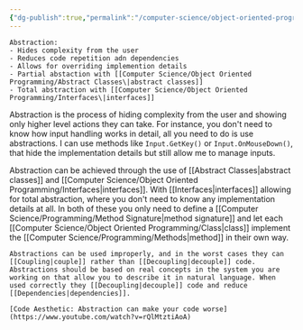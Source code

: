 ```yaml
---
{"dg-publish":true,"permalink":"/computer-science/object-oriented-programming/abstraction/","tags":["unfinished","intermediate"]}
---
```


```ad-tldr
Abstraction:
- Hides complexity from the user
- Reduces code repetition adn dependencies
- Allows for overriding implemention details 
- Partial abstaction with [[Computer Science/Object Oriented Programming/Abstract Classes\|abstract classes]]
- Total abstraction with [[Computer Science/Object Oriented Programming/Interfaces\|interfaces]] 
```

Abstraction is the process of hiding complexity from the user and showing only higher level actions they can take. For instance, you don't need to know how input handling works in detail, all you need to do is use abstractions. I can use methods like `Input.GetKey()` or `Input.OnMouseDown()`, that hide the implementation details but still allow me to manage inputs.

Abstraction can be achieved through the use of [[Abstract Classes|abstract classes]] and [[Computer Science/Object Oriented Programming/Interfaces\|interfaces]]. With [[Interfaces|interfaces]]  allowing for total abstraction, where you don't need to know any implementation details at all. In both of these you only need to define a [[Computer Science/Programming/Method Signature\|method signature]] and let each [[Computer Science/Object Oriented Programming/Class\|class]] implement the [[Computer Science/Programming/Methods\|method]] in their own way. 

```ad-warning
Abstractions can be used improperly, and in the worst cases they can [[Coupling|couple]] rather than [[Decoupling|decouple]] code. Abstractions should be based on real concepts in the system you are working on that allow you to describe it in natural language. When used correctly they [[Decoupling|decouple]] code and reduce [[Dependencies|dependencies]].

[Code Aesthetic: Abstraction can make your code worse](https://www.youtube.com/watch?v=rQlMtztiAoA)
```
